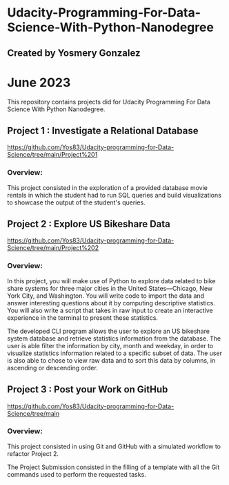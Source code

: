# Udacity-Programming-For-Data-Science-With-Python-Nanodegree
## Created by Yosmery Gonzalez
# June 2023


This repository contains projects did for Udacity Programming For Data Science With Python Nanodegree.


## Project 1 : Investigate a Relational Database
https://github.com/Yos83/Udacity-programming-for-Data-Science/tree/main/Project%201

### Overview:

This project consisted in the exploration of a provided database movie rentals in which the student had to run SQL queries and build visualizations to showcase the output of the student's queries. 


## Project 2 : Explore US Bikeshare Data
https://github.com/Yos83/Udacity-programming-for-Data-Science/tree/main/Project%202

### Overview:

In this project, you will make use of Python to explore data related to bike share systems for three major cities in the United States—Chicago, New York City, and Washington. You will write code to import the data and answer interesting questions about it by computing descriptive statistics. You will also write a script that takes in raw input to create an interactive experience in the terminal to present these statistics.

The developed CLI program allows the user to explore an US bikeshare system database and retrieve statistics information from the database. The user is able filter the information by city, month and weekday, in order to visualize statistics information related to a specific subset of data. The user is also able to chose to view raw data and to sort this data by columns, in ascending or descending order.


## Project 3 : Post your Work on GitHub
https://github.com/Yos83/Udacity-programming-for-Data-Science/tree/main

### Overview:

This project consisted in using Git and GitHub with a simulated workflow to refactor Project 2.

The Project Submission consisted in the filling of a template with all the Git commands used to perform the requested tasks.

